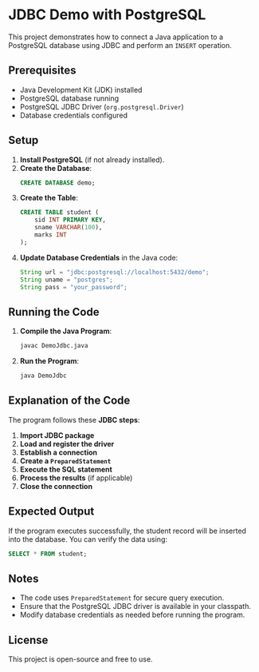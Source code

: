 # JDBC Demo with PostgreSQL

This project demonstrates how to connect a Java application to a PostgreSQL database using JDBC and perform an `INSERT` operation.

## Prerequisites

- Java Development Kit (JDK) installed
- PostgreSQL database running
- PostgreSQL JDBC Driver (`org.postgresql.Driver`)
- Database credentials configured

## Setup

1. **Install PostgreSQL** (if not already installed).
2. **Create the Database**:  
   ```sql
   CREATE DATABASE demo;
   ```
3. **Create the Table**:  
   ```sql
   CREATE TABLE student (
       sid INT PRIMARY KEY,
       sname VARCHAR(100),
       marks INT
   );
   ```
4. **Update Database Credentials** in the Java code:
   ```java
   String url = "jdbc:postgresql://localhost:5432/demo";
   String uname = "postgres";
   String pass = "your_password";
   ```

## Running the Code

1. **Compile the Java Program**:
   ```sh
   javac DemoJdbc.java
   ```
2. **Run the Program**:
   ```sh
   java DemoJdbc
   ```

## Explanation of the Code

The program follows these **JDBC steps**:
1. **Import JDBC package**
2. **Load and register the driver**
3. **Establish a connection**
4. **Create a `PreparedStatement`**
5. **Execute the SQL statement**
6. **Process the results** (if applicable)
7. **Close the connection**

## Expected Output

If the program executes successfully, the student record will be inserted into the database. You can verify the data using:
```sql
SELECT * FROM student;
```

## Notes

- The code uses `PreparedStatement` for secure query execution.
- Ensure that the PostgreSQL JDBC driver is available in your classpath.
- Modify database credentials as needed before running the program.

## License

This project is open-source and free to use.


